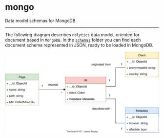 # mongo

Data model schemas for MongoDB

---

The following diagram describes `nolytics` data model, oriented for document based in `MongoDB`. In the [`schemas`](src/schemas/) folder you can find each document schema represented in JSON, ready to be loaded in MongoDB.

![data model of nolytics](src/data-model.drawio.svg)